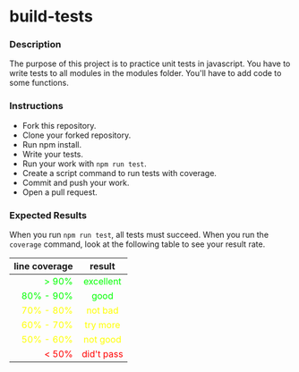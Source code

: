 # build-tests

### Description
The purpose of this project is to practice unit tests in javascript. You have to write tests to all modules in the modules folder. You'll have to add code to some functions.


### Instructions
- Fork this repository.
- Clone your forked repository.
- Run npm install.
- Write your tests.
- Run your work with `npm run test`.
- Create a script command to run tests with coverage.
- Commit and push your work.
- Open a pull request.

### Expected Results
When you run `npm run test`, all tests must succeed. When you run the `coverage` command, look at the following table to see your result rate.

| line coverage | result |
| -------------:|:-------:| 
| <span style="color:#00FF00">> 90%</span>| <span style="color:#00FF00">excellent </span>|
|  <span style="color:#00FF00">80% - 90%</span>|  <span style="color:#00FF00">good</span> |
| <span style="color:#FFFF00">70% - 80%</span>| <span style="color:#FFFF00">not bad</span>|
|<span style="color:#FFFF00">60% - 70%</span>|<span style="color:#FFFF00">try more</span>|
|<span style="color:#FFFF00">50% - 60%</span>|<span style="color:#FFFF00">not good</span>|
|<span style="color:#FF0000">< 50%</span>|<span style="color:#FF0000">did't pass</span>|
 